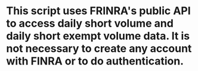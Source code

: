 # This script uses FRINRA's public API to access daily short volume and daily short exempt volume data. It is not necessary to create any account with FINRA or to do authentication. 

